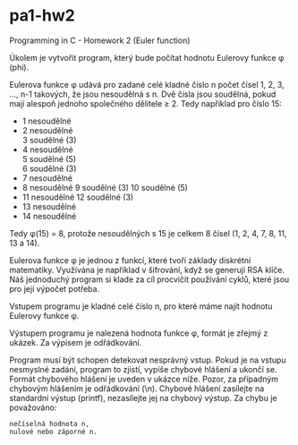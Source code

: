 pa1-hw2
=======

Programming in C - Homework 2 (Euler function)

Úkolem je vytvořit program, který bude počítat hodnotu Eulerovy funkce φ (phi).

Eulerova funkce φ udává pro zadané celé kladné číslo n počet čísel 1, 2, 3, ..., n-1 takových, že jsou nesoudělná s n. Dvě čísla jsou soudělná, pokud mají alespoň jednoho společného dělitele ≥ 2. Tedy například pro číslo 15:

*  1   nesoudělné        
*  2   nesoudělné          
   3   soudělné (3)        
*  4   nesoudělné        
   5   soudělné (5)        
   6   soudělné (3)      
*  7   nesoudělné        
*  8   nesoudělné
   9   soudělné (3)
  10   soudělné (5) 
* 11   nesoudělné
  12   soudělné (3)
* 13   nesoudělné
* 14   nesoudělné

Tedy φ(15) = 8, protože nesoudělných s 15 je celkem 8 čísel (1, 2, 4, 7, 8, 11, 13 a 14).

Eulerova funkce φ je jednou z funkcí, které tvoří základy diskrétní matematiky. Využívána je například v šifrování, když se generují RSA klíče. Náš jednoduchý program si klade za cíl procvičit používání cyklů, které jsou pro její výpočet potřeba.

Vstupem programu je kladné celé číslo n, pro které máme najít hodnotu Eulerovy funkce φ.

Výstupem programu je nalezená hodnota funkce φ, formát je zřejmý z ukázek. Za výpisem je odřádkování.

Program musí být schopen detekovat nesprávný vstup. Pokud je na vstupu nesmyslné zadání, program to zjistí, vypíše chybové hlášení a ukončí se. Formát chybového hlášení je uveden v ukázce níže. Pozor, za případným chybovým hlášením je odřádkování (\n). Chybové hlášení zasílejte na standardní výstup (printf), nezasílejte jej na chybový výstup. Za chybu je považováno:

    nečíselná hodnota n,
    nulové nebo záporné n.
